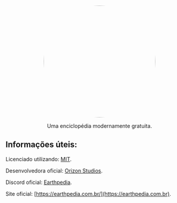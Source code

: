 <div align="center">
  <img src="https://cdn.earthpedia.com.br/imgs/as9djd32a9s88dj-2.png" width="300" style="border-radius: 50%;">
</div>

<p align=center>Uma enciclopédia modernamente gratuita.</p>

## Informações úteis:

Licenciado utilizando: [MIT](https://github.com/FelipeSavazii/Earthpedia/blob/main/LICENSE).

Desenvolvedora oficial: [Orizon Studios](https://earthcompany.com.br).

Discord oficial: [Earthpedia](https://earthpedia.com.br/discord).

Site oficial: [https://earthpedia.com.br/](https://earthpedia.com.br).
